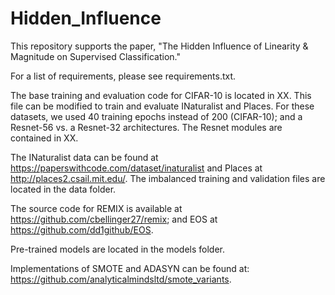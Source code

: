 # Hidden_Influence
This repository supports the paper, "The Hidden Influence of Linearity & Magnitude on Supervised Classification."

For a list of requirements, please see requirements.txt.

The base training and evaluation code for CIFAR-10 is located in XX. This file can be modified to train and evaluate INaturalist and Places. For these datasets, we used 40 training epochs instead of 200 (CIFAR-10); and a Resnet-56 vs. a Resnet-32 architectures. The Resnet modules are contained in XX. 

The INaturalist data can be found at https://paperswithcode.com/dataset/inaturalist and Places at http://places2.csail.mit.edu/. The imbalanced training and validation files are located in the data folder.

The source code for REMIX is available at https://github.com/cbellinger27/remix; and EOS at https://github.com/dd1github/EOS.

Pre-trained models are located in the models folder.  

Implementations of SMOTE and ADASYN can be found at: https://github.com/analyticalmindsltd/smote_variants.
